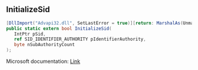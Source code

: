 ## InitializeSid

```csharp
[DllImport("Advapi32.dll", SetLastError = true)][return: MarshalAs(UnmanagedType.Bool)]
public static extern bool InitializeSid(
   IntPtr pSid,
   ref SID_IDENTIFIER_AUTHORITY pIdentifierAuthority,
   byte nSubAuthorityCount
);
```

Microsoft documentation: [Link](https://docs.microsoft.com/en-us/windows/win32/api/securitybaseapi/nf-securitybaseapi-initializesid)
